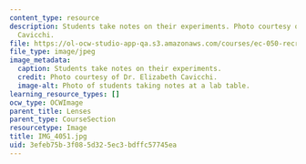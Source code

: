 ```yaml
---
content_type: resource
description: Students take notes on their experiments. Photo courtesy of Dr. Elizabeth
  Cavicchi.
file: https://ol-ocw-studio-app-qa.s3.amazonaws.com/courses/ec-050-recreate-experiments-from-history-inform-the-future-from-the-past-galileo-january-iap-2010/3efeb75b3f085d325ec3bdffc57745ea_IMG_4051.jpg
file_type: image/jpeg
image_metadata:
  caption: Students take notes on their experiments.
  credit: Photo courtesy of Dr. Elizabeth Cavicchi.
  image-alt: Photo of students taking notes at a lab table.
learning_resource_types: []
ocw_type: OCWImage
parent_title: Lenses
parent_type: CourseSection
resourcetype: Image
title: IMG_4051.jpg
uid: 3efeb75b-3f08-5d32-5ec3-bdffc57745ea
---
```

